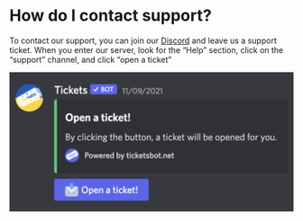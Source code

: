 # How do I contact support?

To contact our support, you can join our [Discord](http://discord.gg/arcx) and leave us a support ticket. When you enter our server, look for the “Help” section, click on the “support” channel, and click “open a ticket”

![](<../../.gitbook/assets/CleanShot 2022-07-26 at 19.09.38@2x.png>)
